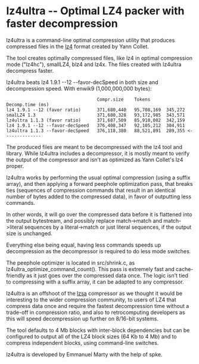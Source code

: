 lz4ultra -- Optimal LZ4 packer with faster decompression
========================================================

lz4ultra is a command-line optimal compression utility that produces compressed files in the [lz4](https://github.com/lz4/lz4) format created by Yann Collet.

The tool creates optimally compressed files, like lz4 in optimal compression mode ("lz4hc"), smallLZ4, blz4 and lz4x. The files created with lz4ultra decompress faster.

lz4ultra beats lz4 1.9.1 --12 --favor-decSpeed in both size and decompression speed. With enwik9 (1,000,000,000 bytes):

                                      Compr.size    Tokens      Decomp.time (ms)
    lz4 1.9.1 --12 (favor ratio)      371,680,440   95,708,169  345,272
    smalLZ4 1.3                       371,680,328   93,172,985  343,571
    lz4ultra 1.1.3 (favor ratio)      371,687,509   85,910,002  342,159
    lz4 1.9.1 --12 --favor-decSpeed   376,408,347   92,105,212  304,911
    lz4ultra 1.1.3 --favor-decSpeed   376,118,380   88,521,891  289,355 <--------------

The produced files are meant to be decompressed with the lz4 tool and library. While lz4ultra includes a decompressor, it is mostly meant to verify the output of the compressor and isn't as optimized as Yann Collet's lz4 proper.

lz4ultra works by performing the usual optimal compression (using a suffix array), and then applying a forward peephole optimization pass, that breaks ties (sequences of compression commands that result in an identical number of bytes added to the compressed data), in favor of outputting less commands.

In other words, it will go over the compressed data before it is flattened into the output bytestream, and possibly replace match->match and match->literal sequences by a literal->match or just literal sequences, if the output size is unchanged.

Everything else being equal, having less commands speeds up decompression as the decompressor is required to do less mode switches.

The peephole optimizer is located in src/shrink.c, as lz4ultra_optimize_command_count(). This pass is extremely fast and cache-friendly as it just goes over the compressed data once. The logic isn't tied to compressing with a suffix array, it can be adapted to any compressor.

lz4ultra is an offshoot of the [lzsa](https://github.com/emmanuel-marty/lzsa) compressor as we thought it would be interesting to the wider compression community, to users of LZ4 that compress data once and require the fastest decompression time without a trade-off in compression ratio, and also to retrocomputing developers as this will speed decompression up further on 8/16-bit systems.

The tool defaults to 4 Mb blocks with inter-block dependencies but can be configured to output all of the LZ4 block sizes (64 Kb to 4 Mb) and to compress independent blocks, using command-line switches.

lz4ultra is developed by Emmanuel Marty with the help of spke.
